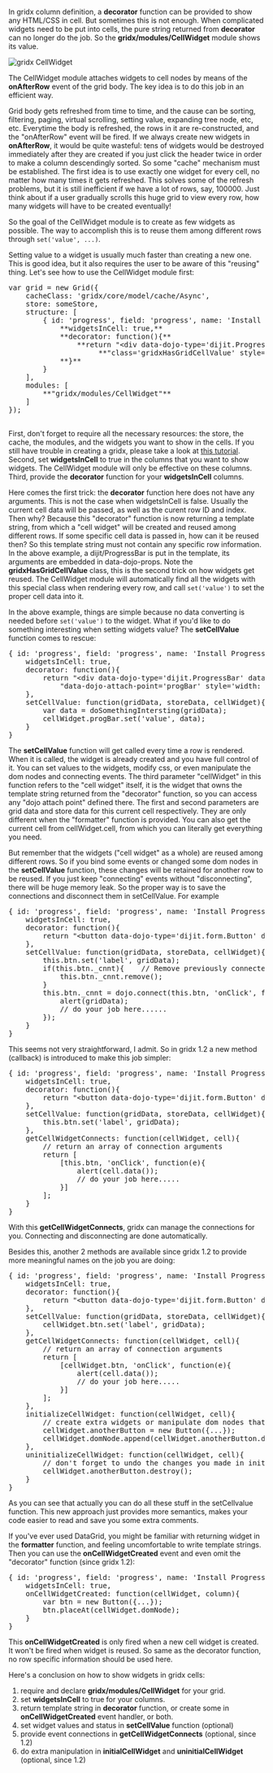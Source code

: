 In gridx column definition, a **decorator** function can be provided to show any HTML/CSS in cell. But sometimes this is not enough. When complicated widgets need to be put into cells, the pure string returned from **decorator** can no longer do the job.  So the **gridx/modules/CellWidget** module shows its value.

![gridx CellWidget](http://oria.github.io/gridx/tutor/image/gridx-12.png)

The CellWidget module attaches widgets to cell nodes by means of the **onAfterRow** event of the grid body. The key idea is to do this job in an efficient way. 

Grid body gets refreshed from time to time, and the cause can be sorting, filtering, paging, virtual scrolling, setting value, expanding tree node, etc, etc. Everytime the body is refreshed, the rows in it are re-constructed, and the "onAfterRow" event will be fired. If we always create new widgets in **onAfterRow**, it would be quite wasteful: tens of widgets would be destroyed immediately after they are created if you just click the header twice in order to make a column descendingly sorted. So some "cache" mechanism must be established. The first idea is to use exactly one widget for every cell, no matter how many times it gets refreshed. This solves some of the refresh problems, but it is still inefficient if we have a lot of rows, say, 100000. Just think about if a user gradually scrolls this huge grid to view every row, how many widgets will have to be created eventually!

So the goal of the CellWidget module is to create as few widgets as possible. The way to accomplish this is to reuse them among different rows through `set('value', ...)`. 

Setting value to a widget is usually much faster than creating a new one. This is good idea, but it also requires the user to be aware of this "reusing" thing. Let's see how to use the CellWidget module first:

<pre>
var grid = new Grid({
	cacheClass: 'gridx/core/model/cache/Async',
	store: someStore,
	structure: [
		{ id: 'progress', field: 'progress', name: 'Install Progress',
			**widgetsInCell: true,**
			**decorator: function(){**
				**return "&lt;div data-dojo-type='dijit.ProgressBar' data-dojo-props='maximum: 1' " +**
					 **"class='gridxHasGridCellValue' style='width: 100%;'&gt;&lt;/div&gt;";**
			**}**
		}
	],
	modules: [
		**"gridx/modules/CellWidget"**
	]
});

</pre>

First, don't forget to require all the necessary resources: the store, the cache, the modules, and the widgets you want to show in the cells. If you still have trouble in creating a gridx, please take a look at [this tutorial](https://github.com/oria/gridx/wiki/Create-the-Simplest-Gridx).
Second, set **widgetsInCell** to true in the columns that you want to show widgets. The CellWidget module will only be effective on these columns.
Third, provide the **decorator** function for your **widgetsInCell** columns.

Here comes the first trick: the **decorator** function here does not have any arguments. This is not the case when widgetsInCell is false. Usually the current cell data will be passed, as well as the curent row ID and index. Then why? Because this "decorator" function is now returning a template string, from which a "cell widget" will be created and reused among different rows. If some specific cell data is passed in, how can it be reused then? So this template string must not contain any specific row information. In the above example, a dijit/ProgressBar is put in the template, its arguments are embedded in data-dojo-props. Note the **gridxHasGridCellValue** class, this is the second trick on how widgets get reused. The CellWidget module will automatically find all the widgets with this special class when rendering every row, and call `set('value')` to set the proper cell data into it.

In the above example, things are simple because no data converting is needed before `set('value')` to the widget. What if you'd like to do something interesting when setting widgets value? The **setCellValue** function comes to rescue:

<pre>
{ id: 'progress', field: 'progress', name: 'Install Progress',
	widgetsInCell: true,
	decorator: function(){
		return "&lt;div data-dojo-type='dijit.ProgressBar' data-dojo-props='maximum: 1' " +
			"data-dojo-attach-point='progBar' style='width: 100%;'&gt;&lt;/div&gt;";
	},
	setCellValue: function(gridData, storeData, cellWidget){
		var data = doSomethingIntersting(gridData);
		cellWidget.progBar.set('value', data);
	}
}
</pre>

The **setCellValue** function will get called every time a row is rendered. When it is called, the widget is already created and you have full control of it. You can set values to the widgets, modify css, or even manipulate the dom nodes and connecting events. The third parameter "cellWidget" in this function refers to the "cell widget" itself, it is the widget that owns the template string returned from the "decorator" function, so you can access any "dojo attach point" defined there. The first and second parameters are grid data and store data for this current cell respectively. They are only different when the "formatter" function is provided. You can also get the current cell from cellWidget.cell, from which you can literally get everything you need.

But remember that the widgets ("cell widget" as a whole) are reused among different rows. So if you bind some events or changed some dom nodes in the **setCellValue** function, these changes will be retained for another row to be reused. If you just keep "connecting" events without "disconnecting", there will be huge memory leak. So the proper way is to save the connections and disconnect them in setCellValue. For example

<pre>
{ id: 'progress', field: 'progress', name: 'Install Progress',
	widgetsInCell: true,
	decorator: function(){
		return "&lt;button data-dojo-type='dijit.form.Button' data-dojo-attach-point='btn'&gt;&lt;/button&gt;";
	},
	setCellValue: function(gridData, storeData, cellWidget){
		this.btn.set('label', gridData);
		if(this.btn._cnnt){    // Remove previously connected events to avoid memory leak.
			this.btn._cnnt.remove();
		}
		this.btn._cnnt = dojo.connect(this.btn, 'onClick', function(e){
			alert(gridData);
			// do your job here......
		});
	}
}
</pre>

This seems not very straightforward, I admit. So in gridx 1.2 a new method (callback) is introduced to make this job simpler:

<pre>
{ id: 'progress', field: 'progress', name: 'Install Progress',
	widgetsInCell: true,
	decorator: function(){
		return "&lt;button data-dojo-type='dijit.form.Button' data-dojo-attach-point='btn'&gt;&lt;/button&gt;";
	},
	setCellValue: function(gridData, storeData, cellWidget){
		this.btn.set('label', gridData);
	},
	getCellWidgetConnects: function(cellWidget, cell){
		// return an array of connection arguments
		return [
			[this.btn, 'onClick', function(e){
				alert(cell.data());
				// do your job here.....
			}]
		];
	}
}
</pre>

With this **getCellWidgetConnects**, gridx can manage the connections for you. Connecting and disconnecting are done automatically.

Besides this, another 2 methods are available since gridx 1.2 to provide more meaningful names on the job you are doing:

<pre>
{ id: 'progress', field: 'progress', name: 'Install Progress',
	widgetsInCell: true,
	decorator: function(){
		return "&lt;button data-dojo-type='dijit.form.Button' data-dojo-attach-point='btn'&gt;&lt;/button&gt;";
	},
	setCellValue: function(gridData, storeData, cellWidget){
		cellWidget.btn.set('label', gridData);
	},
	getCellWidgetConnects: function(cellWidget, cell){
		// return an array of connection arguments
		return [
			[cellWidget.btn, 'onClick', function(e){
				alert(cell.data());
				// do your job here.....
			}]
		];
	},
	initializeCellWidget: function(cellWidget, cell){
		// create extra widgets or manipulate dom nodes that depends on current cell context.
		cellWidget.anotherButton = new Button({...});
		cellWidget.domNode.append(cellWidget.anotherButton.domNode);
	},
	uninitializeCellWidget: function(cellWidget, cell){
		// don't forget to undo the changes you made in initializeCellWidget, so that it can be reused among different rows.
		cellWidget.anotherButton.destroy();
	}
}
</pre>

As you can see that actually you can do all these stuff in the setCellvalue function. This new approach just provides more semantics, makes your code easier to read and save you some extra comments.

If you've ever used DataGrid, you might be familiar with returning widget in the **formatter** function, and feeling uncomfortable to write template strings.  Then you can use the **onCellWidgetCreated** event and even omit the "decorator" function (since gridx 1.2):

<pre>
{ id: 'progress', field: 'progress', name: 'Install Progress',
	widgetsInCell: true,
	onCellWidgetCreated: function(cellWidget, column){
		var btn = new Button({...});
		btn.placeAt(cellWidget.domNode);
	}
}
</pre>

This **onCellWidgetCreated** is only fired when a new cell widget is created. It won't be fired when widget is reused. So same as the decorator function, no row specific information should be used here.

Here's a conclusion on how to show widgets in gridx cells:
 1. require and declare **gridx/modules/CellWidget** for your grid.
 2. set **widgetsInCell** to true for your columns.
 3. return template string in **decorator** function, or create some in **onCellWidgetCreated** event handler, or both.
 4. set widget values and status in **setCellValue** function (optional)
 5. provide event connections in **getCellWidgetConnects** (optional, since 1.2)
 6. do extra manipulation in **initialCellWidget** and **uninitialCellWidget** (optional, since 1.2)
